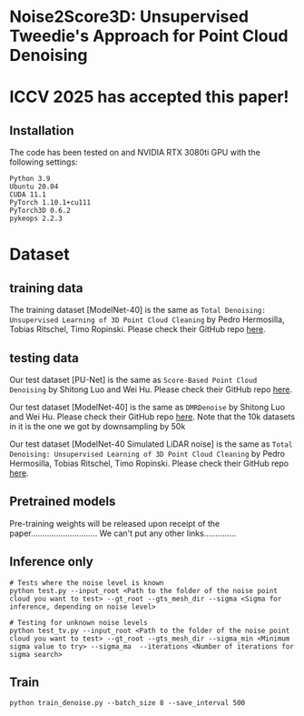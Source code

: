 # Noise2Score3D: Unsupervised Tweedie's Approach for Point Cloud Denoising
# ICCV 2025 has accepted this paper!
## Installation
The code has been tested on and NVIDIA RTX 3080ti GPU with the following settings:

```
Python 3.9
Ubuntu 20.04
CUDA 11.1
PyTorch 1.10.1+cu111
PyTorch3D 0.6.2
pykeops 2.2.3
```

# Dataset
## training data
The training dataset [ModelNet-40] is the same as ``Total Denoising: Unsupervised Learning of 3D Point Cloud Cleaning`` by Pedro Hermosilla, Tobias Ritschel, Timo Ropinski. Please check their GitHub repo [here](https://github.com/phermosilla/TotalDenoising).
## testing data
Our test dataset [PU-Net] is the same as ``Score-Based Point Cloud Denoising`` by Shitong Luo and Wei Hu. Please check their GitHub repo [here](https://github.com/luost26/score-denoise). 

Our test dataset [ModelNet-40] is the same as ``DMRDenoise`` by Shitong Luo and Wei Hu. Please check their GitHub repo [here](https://github.com/luost26/DMRDenoise). 
Note that the 10k datasets in it is the one we got by downsampling by 50k

Our test dataset [ModelNet-40 Simulated LiDAR noise] is the same as ``Total Denoising: Unsupervised Learning of 3D Point Cloud Cleaning`` by Pedro Hermosilla, Tobias Ritschel, Timo Ropinski. Please check their GitHub repo [here](https://github.com/phermosilla/TotalDenoising).

## Pretrained models
Pre-training weights will be released upon receipt of the paper.............................
We can't put any other links..............
## Inference only

```
# Tests where the noise level is known
python test.py --input_root <Path to the folder of the noise point cloud you want to test> --gt_root --gts_mesh_dir --sigma <Sigma for inference, depending on noise level>

# Testing for unknown noise levels
python test_tv.py --input_root <Path to the folder of the noise point cloud you want to test> --gt_root --gts_mesh_dir --sigma_min <Minimum sigma value to try> --sigma_ma  --iterations <Number of iterations for sigma search>
```

## Train 

```
python train_denoise.py --batch_size 8 --save_interval 500
```

